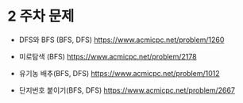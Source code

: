 # 2 주차 문제


+ DFS와 BFS (BFS, DFS)
https://www.acmicpc.net/problem/1260

+ 미로탐색 (BFS)
https://www.acmicpc.net/problem/2178

+ 유기농 배추(BFS, DFS)
https://www.acmicpc.net/problem/1012

+ 단지번호 붙이기(BFS, DFS)
https://www.acmicpc.net/problem/2667